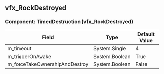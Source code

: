 ## vfx_RockDestroyed

### Component: TimedDestruction (vfx_RockDestroyed)

|Field|Type|Default Value|
|---|---|---|
|m_timeout|System.Single|4|
|m_triggerOnAwake|System.Boolean|True|
|m_forceTakeOwnershipAndDestroy|System.Boolean|False|

